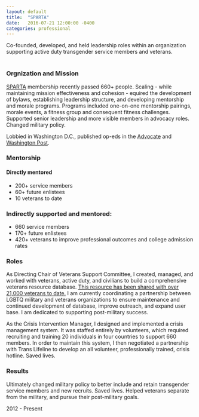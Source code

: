 ```yaml
---
layout: default
title:  "SPARTA"
date:   2016-07-21 12:00:00 -0400
categories: professional
---
```


Co-founded, developed, and held leadership roles within an organization supporting active duty transgender service members and veterans.
<br/>
<br/>

### Orgnization and Mission
[SPARTA](https://spartapride.org/) membership recently passed 660+ people. Scaling - while maintaining mission effectiveness and cohesion - equired the development of bylaws, establishing leadership structure, and developing mentorship and morale programs. Programs included one-on-one mentorship pairings, morale events, a fitness group and consequent fitness challenges. Supported senior leadership and more visible members in advocacy roles. Changed military policy. 

Lobbied in Washington D.C., published op-eds in the [Advocate](https://www.advocate.com/commentary/2015/08/18/op-ed-mike-huckabees-revival-social-experiment-fallacy) and [Washington Post](https://www.washingtonpost.com/news/post-nation/wp/2017/07/27/i-am-a-transgender-veteran-the-military-gave-me-refuge-after-i-fled-my-conservative-hometown/?utm_term=.b7483a855ebd). 

### Mentorship
#### Directly mentored
 * 200+ service members
 * 60+ future enlistees
 * 10 veterans to date
  
### Indirectly supported and mentored:
 * 660 service members
 * 170+ future enlistees
 * 420+ veterans to improve professional outcomes and college admission rates

### Roles
  
As Directing Chair of Veterans Support Committee, I created, managed, and worked with veterans, active duty, and civilians to build a comprehensive veterans resource database. [This resource has been shared with over 21,000 veterans to date.](https://drive.google.com/open?id=16ElYVRppOOYhxUyL9wZY2UOr75y228qD56U-jbDP9iE) 
I am currently coordinating a partnership between LGBTQ military and veterans organizations to ensure maintenance and continued development of database, improve outreach, and expand user base. I am dedicated to supporting post-military success. 

As the Crisis Intervention Manager, I designed and implemented a crisis management system. It was staffed entirely by volunteers, which required recruiting and training 20 individuals in four countries to support 660 members. In order to maintain this system, I then negotiated a partnership with Trans Lifeline to develop an all volunteer, professionally trained, crisis hotline. Saved lives. 

### Results
Ultimately changed military policy to better include and retain transgender service members and new recruits. 
Saved lives. 
Helped veterans separate from the military, and pursue their post-military goals. 


2012 - Present
